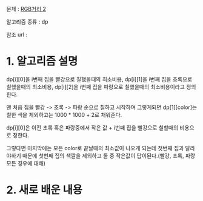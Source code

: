 문제 : [RGB거리 2](https://www.acmicpc.net/problem/17404)

알고리즘 종류 : dp

참조 url : 

# 1. 알고리즘 설명

dp[i][0]을 i번째 집을 빨강으로 칠했을때의 최소비용, dp[i][1]을 i번째 집을 초록으로 칠했을때의 최소비용, dp[i][2]을 i번째 집을 파랑으로 칠했을때의 최소비용이라고 정의한다.

맨 처음 집을 빨강 -> 초록 -> 파랑 순으로 칠하고 시작하며 그렇게되면 dp[1][color]는 칠한 색을 제외하고는 1000 * 1000 + 2로 채워준다.

dp[i][0]은 이전 초록 혹은 파랑중에서 작은 값 + i번째 집을 빨강으로 칠할때의 비용으로 정한다.

그렇다면 마지막에는 모든 color로 끝날때의 최소값이 나오게 되는데 첫번째 집과 달라야하기 때문에 첫번째 집의 색깔을 제외하고 둘 중 작은값이 답이된다.(빨강, 초록, 파랑 모든 경우에 대해)

# 2. 새로 배운 내용